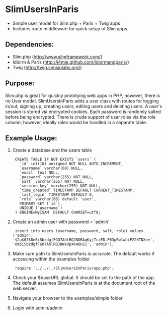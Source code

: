 SlimUsersInParis
=====

- Simple user model for Slim.php + Paris + Twig apps
- Includes route middleware for quick setup of Slim apps

## Dependencies:
* Slim.php (http://www.slimframework.com/)
* Idiorm & Paris (http://j4mie.github.com/idiormandparis/)
* Twig (http://twig.sensiolabs.org/)

## Purpose:

Slim.php is great for quickly prototying web apps in PHP, however, there is no User model. SlimUsersInParis adds a user class with routes for logging in/out, signing up, creating users, editing users and deleting users. A user's session is stored via encrypted cookies. Each password is randomly salted before being encrypted. There is crude support of user roles via the role column; however, ideally roles would be handled in a separate table.

## Example Usage:

1. Create a database and the users table

        CREATE TABLE IF NOT EXISTS `users` (
          `id` int(10) unsigned NOT NULL AUTO_INCREMENT,
          `username` varchar(60) NULL,
          `email` text NULL,
          `password` varchar(255) NOT NULL,
          `salt` varchar(255) NOT NULL,
          `session_key` varchar(255) NOT NULL,
          `time_created` TIMESTAMP DEFAULT CURRENT_TIMESTAMP,
          `last_login` TIMESTAMP DEFAULT 0,
          `role` varchar(60) default 'user',
          PRIMARY KEY (`id`),
          UNIQUE (`username`)
        ) ENGINE=MyISAM  DEFAULT CHARSET=utf8;

2. Create an admin user with password = 'admin'

        insert into users (username, password, salt, role) values ('admin', '$2a$07$8m5iSbzdgfFGO7AhlRQJNOBAqKyjTczED.P03pBw1wbiP22XTNXee', '8m5iSbzdgfFGO7AhlRQJNWkUpX64DH21', 'admin');

3. Make sure path to SlimUsersInParis is accurate. The default works if accessing within the examples folder

        require '../../../SlimUsersInParis/app.php';

4. Check your $baseURL global. It should be set to the path of the app. The default assumes SlimUsersInParis is at the document root of the web server.

5. Navigate your browser to the examples/simple folder

6. Login with admin/admin

